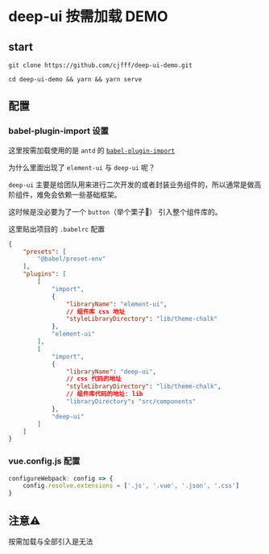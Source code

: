 # deep-ui 按需加载 DEMO

## start

```shell
git clone https://github.com/cjfff/deep-ui-demo.git

cd deep-ui-demo && yarn && yarn serve
```

## 配置

### babel-plugin-import 设置

这里按需加载使用的是 `antd` 的 [`babel-plugin-import`](https://github.com/ant-design/babel-plugin-import)

为什么里面出现了 `element-ui` 与 `deep-ui` 呢？

`deep-ui` 主要是给团队用来进行二次开发的或者封装业务组件的，所以通常是做高阶组件，难免会依赖一些基础框架。

这时候是没必要为了一个 `button`（举个栗子🌰） 引入整个组件库的。

这里贴出项目的 `.babelrc` 配置
```json
{
    "presets": [
        "@babel/preset-env"
    ],
    "plugins": [
        [
            "import",
            {
                "libraryName": "element-ui",
                // 组件库 css 地址
                "styleLibraryDirectory": "lib/theme-chalk"
            },
            "element-ui"
        ],
        [
            "import",
            {
                "libraryName": "deep-ui",
                // css 代码的地址
                "styleLibraryDirectory": "lib/theme-chalk",
                // 组件库代码的地址: lib
                "libraryDirectory": "src/components" 
            },
            "deep-ui"
        ]
    ]
}
```


### vue.config.js 配置

```js
configureWebpack: config => {
    config.resolve.extensions = ['.js', '.vue', '.json', '.css']
}
```


## 注意⚠️

按需加载与全部引入是无法
